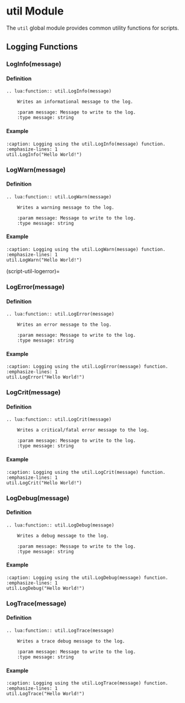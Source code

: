# util Module

The `util` global module provides common utility functions for scripts.

## Logging Functions

### LogInfo(message)

#### Definition

```{eval-rst}
.. lua:function:: util.LogInfo(message)

    Writes an informational message to the log.
    
    :param message: Message to write to the log.
    :type message: string
```

#### Example

```{code-block} lua
:caption: Logging using the util.LogInfo(message) function.
:emphasize-lines: 1
util.LogInfo("Hello World!")
```

### LogWarn(message)

#### Definition

```{eval-rst}
.. lua:function:: util.LogWarn(message)

    Writes a warning message to the log.
    
    :param message: Message to write to the log.
    :type message: string
```

#### Example

```{code-block} lua
:caption: Logging using the util.LogWarn(message) function.
:emphasize-lines: 1
util.LogWarn("Hello World!")
```

(script-util-logerror)=
### LogError(message)

#### Definition

```{eval-rst}
.. lua:function:: util.LogError(message)

    Writes an error message to the log.
    
    :param message: Message to write to the log.
    :type message: string
```

#### Example

```{code-block} lua
:caption: Logging using the util.LogError(message) function.
:emphasize-lines: 1
util.LogError("Hello World!")
```

### LogCrit(message)

#### Definition

```{eval-rst}
.. lua:function:: util.LogCrit(message)

    Writes a critical/fatal error message to the log.
    
    :param message: Message to write to the log.
    :type message: string
```

#### Example

```{code-block} lua
:caption: Logging using the util.LogCrit(message) function.
:emphasize-lines: 1
util.LogCrit("Hello World!")
```

### LogDebug(message)

#### Definition

```{eval-rst}
.. lua:function:: util.LogDebug(message)

    Writes a debug message to the log.
    
    :param message: Message to write to the log.
    :type message: string
```

#### Example

```{code-block} lua
:caption: Logging using the util.LogDebug(message) function.
:emphasize-lines: 1
util.LogDebug("Hello World!")
```

### LogTrace(message)

#### Definition

```{eval-rst}
.. lua:function:: util.LogTrace(message)

    Writes a trace debug message to the log.
    
    :param message: Message to write to the log.
    :type message: string
```

#### Example

```{code-block} lua
:caption: Logging using the util.LogTrace(message) function.
:emphasize-lines: 1
util.LogTrace("Hello World!")
```
